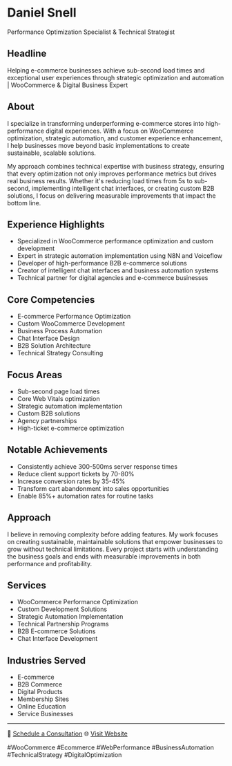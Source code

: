 # Daniel Snell
Performance Optimization Specialist & Technical Strategist

## Headline
Helping e-commerce businesses achieve sub-second load times and exceptional user experiences through strategic optimization and automation | WooCommerce & Digital Business Expert

## About
I specialize in transforming underperforming e-commerce stores into high-performance digital experiences. With a focus on WooCommerce optimization, strategic automation, and customer experience enhancement, I help businesses move beyond basic implementations to create sustainable, scalable solutions.

My approach combines technical expertise with business strategy, ensuring that every optimization not only improves performance metrics but drives real business results. Whether it's reducing load times from 5s to sub-second, implementing intelligent chat interfaces, or creating custom B2B solutions, I focus on delivering measurable improvements that impact the bottom line.

## Experience Highlights
- Specialized in WooCommerce performance optimization and custom development
- Expert in strategic automation implementation using N8N and Voiceflow
- Developer of high-performance B2B e-commerce solutions
- Creator of intelligent chat interfaces and business automation systems
- Technical partner for digital agencies and e-commerce businesses

## Core Competencies
- E-commerce Performance Optimization
- Custom WooCommerce Development
- Business Process Automation
- Chat Interface Design
- B2B Solution Architecture
- Technical Strategy Consulting

## Focus Areas
- Sub-second page load times
- Core Web Vitals optimization
- Strategic automation implementation
- Custom B2B solutions
- Agency partnerships
- High-ticket e-commerce optimization

## Notable Achievements
- Consistently achieve 300-500ms server response times
- Reduce client support tickets by 70-80%
- Increase conversion rates by 35-45%
- Transform cart abandonment into sales opportunities
- Enable 85%+ automation rates for routine tasks

## Approach
I believe in removing complexity before adding features. My work focuses on creating sustainable, maintainable solutions that empower businesses to grow without technical limitations. Every project starts with understanding the business goals and ends with measurable improvements in both performance and profitability.

## Services
- WooCommerce Performance Optimization
- Custom Development Solutions
- Strategic Automation Implementation
- Technical Partnership Programs
- B2B E-commerce Solutions
- Chat Interface Development

## Industries Served
- E-commerce
- B2B Commerce
- Digital Products
- Membership Sites
- Online Education
- Service Businesses

---

🔗 [Schedule a Consultation](https://woothatsfast.com/schedule)
🌐 [Visit Website](https://woothatsfast.com)

#WooCommerce #Ecommerce #WebPerformance #BusinessAutomation #TechnicalStrategy #DigitalOptimization
